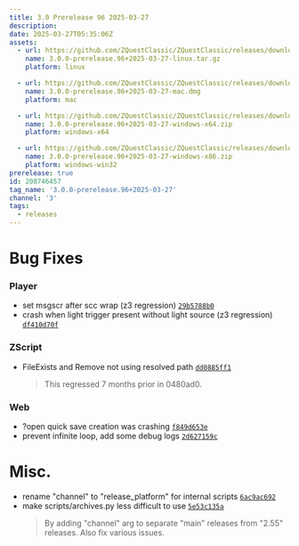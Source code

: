 ```yaml
---
title: 3.0 Prerelease 96 2025-03-27
description: 
date: 2025-03-27T05:35:06Z
assets: 
  - url: https://github.com/ZQuestClassic/ZQuestClassic/releases/download/3.0.0-prerelease.96%2B2025-03-27/3.0.0-prerelease.96%2B2025-03-27-linux.tar.gz
    name: 3.0.0-prerelease.96+2025-03-27-linux.tar.gz
    platform: linux

  - url: https://github.com/ZQuestClassic/ZQuestClassic/releases/download/3.0.0-prerelease.96%2B2025-03-27/3.0.0-prerelease.96%2B2025-03-27-mac.dmg
    name: 3.0.0-prerelease.96+2025-03-27-mac.dmg
    platform: mac

  - url: https://github.com/ZQuestClassic/ZQuestClassic/releases/download/3.0.0-prerelease.96%2B2025-03-27/3.0.0-prerelease.96%2B2025-03-27-windows-x64.zip
    name: 3.0.0-prerelease.96+2025-03-27-windows-x64.zip
    platform: windows-x64

  - url: https://github.com/ZQuestClassic/ZQuestClassic/releases/download/3.0.0-prerelease.96%2B2025-03-27/3.0.0-prerelease.96%2B2025-03-27-windows-x86.zip
    name: 3.0.0-prerelease.96+2025-03-27-windows-x86.zip
    platform: windows-win32
prerelease: true
id: 208746457
tag_name: '3.0.0-prerelease.96+2025-03-27'
channel: '3'
tags:
  - releases
---
```





# Bug Fixes

### Player

- set msgscr after scc wrap (z3 regression) [`29b5788b0`](https://github.com/ZQuestClassic/ZQuestClassic/commit/29b5788b07ede183bc18fbf3d50f8a423cf972d0)
- crash when light trigger present without light source (z3 regression) [`df410d70f`](https://github.com/ZQuestClassic/ZQuestClassic/commit/df410d70fae19da39246a0c40bc375f01258420a)

### ZScript

- FileExists and Remove not using resolved path [`dd0885ff1`](https://github.com/ZQuestClassic/ZQuestClassic/commit/dd0885ff10e7f623be132a8eb70322541a2552ff)
   &nbsp;
   >This regressed 7 months prior in 0480ad0. 
   >

### Web

- ?open quick save creation was crashing [`f849d653e`](https://github.com/ZQuestClassic/ZQuestClassic/commit/f849d653e9814754d79f5ad9a4d4d338c65e6e1f)
- prevent infinite loop, add some debug logs [`2d627159c`](https://github.com/ZQuestClassic/ZQuestClassic/commit/2d627159c2943add49227b9703acea16def99edc)

# Misc.

- rename "channel" to "release_platform" for internal scripts [`6ac9ac692`](https://github.com/ZQuestClassic/ZQuestClassic/commit/6ac9ac6921583a973e325c5880c6b2b801f33629)
- make scripts/archives.py less difficult to use [`5e53c135a`](https://github.com/ZQuestClassic/ZQuestClassic/commit/5e53c135a73d0742ee3217d482e8d566d32fe22e)
   &nbsp;
   >By adding "channel" arg to separate "main" releases from "2.55" releases. Also fix various issues. 
   >
